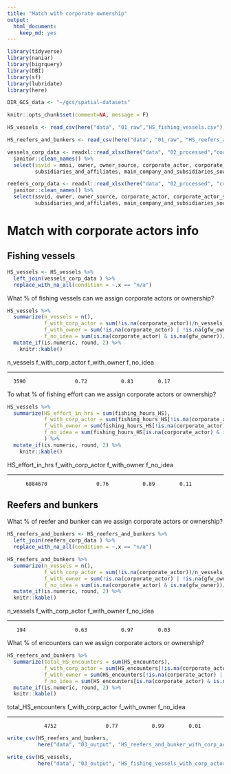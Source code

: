 ```yaml
---
title: "Match with corporate ownership"
output: 
  html_document: 
    keep_md: yes
---
```



```r
library(tidyverse)
library(naniar)
library(bigrquery)
library(DBI)
library(sf)
library(lubridate)
library(here)

DIR_GCS_data <- "~/gcs/spatial-datasets"

knitr::opts_chunk$set(comment=NA, message = F)
```


```r
HS_vessels <- read_csv(here("data", "01_raw","HS_fishing_vessels.csv"), col_types = cols())

HS_reefers_and_bunkers <- read_csv(here("data", "01_raw", "HS_reefers_and_bunkers.csv"), col_types = cols())

vessels_corp_data <- readxl::read_xlsx(here("data", "02_processed","corp_info_HS_fishing_vessels.xlsx")) %>% 
  janitor::clean_names() %>% 
  select(ssvid = mmsi, owner, owner_source, corporate_actor, corporate_actor_source, main_company, main_company_flag, 
         subsidiaries_and_affiliates, main_company_and_subsidiaries_source, remarks)

reefers_corp_data <- readxl::read_xlsx(here("data", "02_processed", "corp_info_HS_reefers_and_bunkers.xlsx")) %>% 
  janitor::clean_names() %>% 
  select(ssvid, owner, owner_source, corporate_actor, corporate_actor_source, main_company, main_company_flag, 
         subsidiaries_and_affiliates, main_company_and_subsidiaries_source, remarks)
```

# Match with corporate actors info

## Fishing vessels


```r
HS_vessels <- HS_vessels %>% 
  left_join(vessels_corp_data ) %>% 
  replace_with_na_all(condition = ~.x == "n/a")
```

What % of fishing vessels can we assign corporate actors or ownership?


```r
HS_vessels %>% 
  summarize(n_vessels = n(),
            f_with_corp_actor = sum(!is.na(corporate_actor))/n_vessels,
            f_with_owner = sum(!is.na(corporate_actor) | !is.na(gfw_owner))/n_vessels,
            f_no_idea = sum(is.na(corporate_actor) & is.na(gfw_owner))/n_vessels) %>% 
  mutate_if(is.numeric, round, 2) %>% 
    knitr::kable()
```



 n_vessels   f_with_corp_actor   f_with_owner   f_no_idea
----------  ------------------  -------------  ----------
      3590                0.72           0.83        0.17


To what % of fishing effort can we assign corporate actors or ownership?


```r
HS_vessels %>% 
  summarize(HS_effort_in_hrs = sum(fishing_hours_HS),
            f_with_corp_actor = sum(fishing_hours_HS[!is.na(corporate_actor)])/HS_effort_in_hrs,
            f_with_owner = sum(fishing_hours_HS[!is.na(corporate_actor) | !is.na(gfw_owner)])/HS_effort_in_hrs,
            f_no_idea = sum(fishing_hours_HS[is.na(corporate_actor) & is.na(gfw_owner)])/HS_effort_in_hrs,
            ) %>% 
  mutate_if(is.numeric, round, 2) %>% 
    knitr::kable()
```



 HS_effort_in_hrs   f_with_corp_actor   f_with_owner   f_no_idea
-----------------  ------------------  -------------  ----------
          6884670                0.76           0.89        0.11

## Reefers and bunkers

What % of reefer and bunker can we assign corporate actors or ownership?



```r
HS_reefers_and_bunkers <- HS_reefers_and_bunkers %>% 
  left_join(reefers_corp_data ) %>% 
  replace_with_na_all(condition = ~.x == "n/a") 

HS_reefers_and_bunkers %>% 
  summarize(n_vessels = n(),
            f_with_corp_actor = sum(!is.na(corporate_actor))/n_vessels,
            f_with_owner = sum(!is.na(corporate_actor) | !is.na(gfw_owner))/n_vessels,
            f_no_idea = sum(is.na(corporate_actor) & is.na(gfw_owner))/n_vessels) %>% 
  mutate_if(is.numeric, round, 2) %>% 
  knitr::kable()
```



 n_vessels   f_with_corp_actor   f_with_owner   f_no_idea
----------  ------------------  -------------  ----------
       194                0.63           0.97        0.03

What % of encounters can we assign corporate actors or ownership?


```r
HS_reefers_and_bunkers %>% 
  summarize(total_HS_encounters = sum(HS_encounters),
            f_with_corp_actor = sum(HS_encounters[!is.na(corporate_actor)])/total_HS_encounters,
            f_with_owner = sum(HS_encounters[!is.na(corporate_actor) | !is.na(gfw_owner)])/total_HS_encounters,
            f_no_idea = sum(HS_encounters[is.na(corporate_actor) & is.na(gfw_owner)])/total_HS_encounters) %>% 
  mutate_if(is.numeric, round, 2) %>%
  knitr::kable()
```



 total_HS_encounters   f_with_corp_actor   f_with_owner   f_no_idea
--------------------  ------------------  -------------  ----------
                4752                0.77           0.99        0.01


```r
write_csv(HS_reefers_and_bunkers, 
          here("data", "03_output", "HS_reefers_and_bunker_with_corp_actors.csv"))

write_csv(HS_vessels, 
          here("data", "03_output", "HS_fishing_vessels_with_corp_actors.csv"))
```


